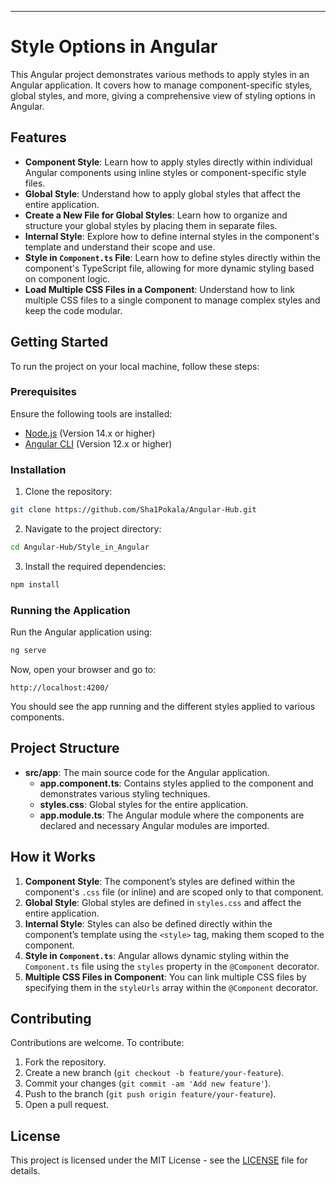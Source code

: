 ---

# Style Options in Angular

This Angular project demonstrates various methods to apply styles in an Angular application. It covers how to manage component-specific styles, global styles, and more, giving a comprehensive view of styling options in Angular.

## Features

- **Component Style**: Learn how to apply styles directly within individual Angular components using inline styles or component-specific style files.
- **Global Style**: Understand how to apply global styles that affect the entire application.
- **Create a New File for Global Styles**: Learn how to organize and structure your global styles by placing them in separate files.
- **Internal Style**: Explore how to define internal styles in the component's template and understand their scope and use.
- **Style in `Component.ts` File**: Learn how to define styles directly within the component's TypeScript file, allowing for more dynamic styling based on component logic.
- **Load Multiple CSS Files in a Component**: Understand how to link multiple CSS files to a single component to manage complex styles and keep the code modular.

## Getting Started

To run the project on your local machine, follow these steps:

### Prerequisites

Ensure the following tools are installed:

- [Node.js](https://nodejs.org/) (Version 14.x or higher)
- [Angular CLI](https://angular.io/cli) (Version 12.x or higher)

### Installation

1. Clone the repository:

```bash
git clone https://github.com/Sha1Pokala/Angular-Hub.git
```

2. Navigate to the project directory:

```bash
cd Angular-Hub/Style_in_Angular
```

3. Install the required dependencies:

```bash
npm install
```

### Running the Application

Run the Angular application using:

```bash
ng serve
```

Now, open your browser and go to:

```
http://localhost:4200/
```

You should see the app running and the different styles applied to various components.

## Project Structure

- **src/app**: The main source code for the Angular application.
  - **app.component.ts**: Contains styles applied to the component and demonstrates various styling techniques.
  - **styles.css**: Global styles for the entire application.
  - **app.module.ts**: The Angular module where the components are declared and necessary Angular modules are imported.

## How it Works

1. **Component Style**: The component’s styles are defined within the component's `.css` file (or inline) and are scoped only to that component.
2. **Global Style**: Global styles are defined in `styles.css` and affect the entire application.
3. **Internal Style**: Styles can also be defined directly within the component’s template using the `<style>` tag, making them scoped to the component.
4. **Style in `Component.ts`**: Angular allows dynamic styling within the `Component.ts` file using the `styles` property in the `@Component` decorator.
5. **Multiple CSS Files in Component**: You can link multiple CSS files by specifying them in the `styleUrls` array within the `@Component` decorator.

## Contributing

Contributions are welcome. To contribute:

1. Fork the repository.
2. Create a new branch (`git checkout -b feature/your-feature`).
3. Commit your changes (`git commit -am 'Add new feature'`).
4. Push to the branch (`git push origin feature/your-feature`).
5. Open a pull request.

## License

This project is licensed under the MIT License - see the [LICENSE](LICENSE) file for details.
